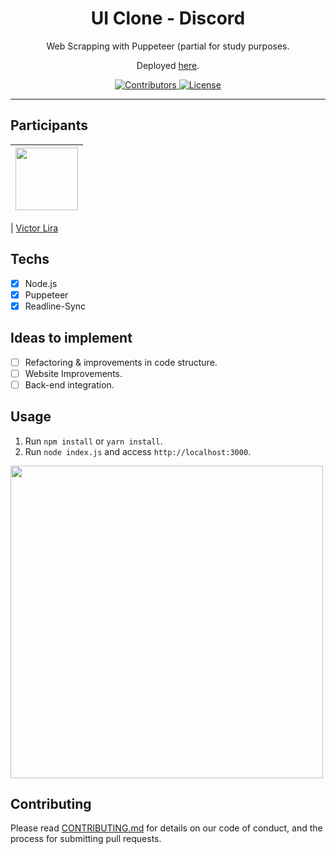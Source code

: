 <h1 align="center">
UI Clone - Discord
</h1>

<p align="center">Web Scrapping with Puppeteer (partial for study purposes.</p>
<p align="center">Deployed <a href="https://webscrapping-puppeteer.netlify.app/">here</a>.</p>

<p align="center">
  <a href="https://github.com/VicLira/clone-discord/graphs/contributors">
    <img src="https://img.shields.io/github/contributors/rocketseat/youtube-clone-discord?color=%237159c1&logoColor=%237159c1&style=flat" alt="Contributors">
  </a>
  <a href="https://opensource.org/licenses/MIT">
    <img src="https://img.shields.io/github/license/rocketseat/youtube-clone-discord?color=%237159c1&logo=mit" alt="License">
  </a>
</p>

<hr>


  
</p>

## Participants

| [<img src="https://user-images.githubusercontent.com/70662154/153310032-0009e1bc-f99d-4829-8e06-8d8c58271504.jpg" width="100px;"/>](https://github.com/vicLira) |
| :------------------------------------------------------------------------------------------------------------------------: |

</p>


| [Victor Lira](https://github.com/VicLira)

## Techs

- [x] Node.js
- [x] Puppeteer
- [x] Readline-Sync

## Ideas to implement

- [ ] Refactoring & improvements in code structure. 
- [ ] Website Improvements.
- [ ] Back-end integration.

## Usage

1. Run `npm install` or `yarn install`.<br />
2. Run `node index.js` and access `http://localhost:3000`.<br />

<p align="left">
<img src="https://user-images.githubusercontent.com/70662154/160282904-53e4590e-dbae-4af9-9e30-a169dd09129a.PNG" width="500" align="center">

## Contributing

Please read [CONTRIBUTING.md](CONTRIBUTING.md) for details on our code of conduct, and the process for submitting pull requests.

